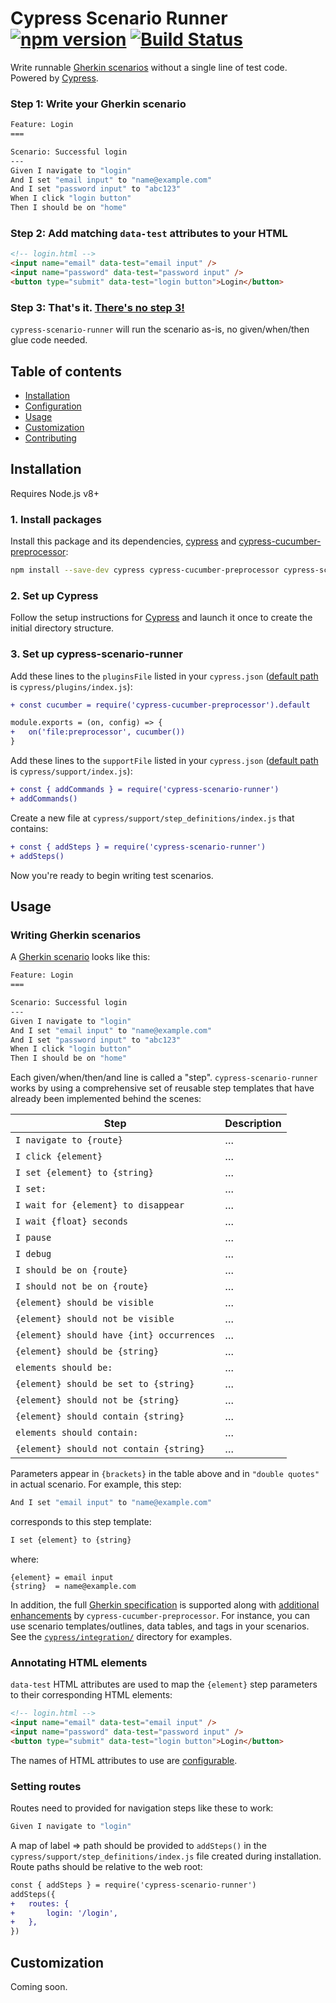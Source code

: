 # Cypress Scenario Runner [![npm version](https://badge.fury.io/js/cypress-scenario-runner.svg)](https://badge.fury.io/js/cypress-scenario-runner) [![Build Status](https://travis-ci.org/mpetrovich/cypress-scenario-runner.svg?branch=master)](https://travis-ci.org/mpetrovich/cypress-scenario-runner)

Write runnable [Gherkin scenarios](https://docs.cucumber.io/gherkin/reference/) without a single line of test code. Powered by [Cypress](https://www.cypress.io).

### Step 1: Write your Gherkin scenario

```sh
Feature: Login
===

Scenario: Successful login
---
Given I navigate to "login"
And I set "email input" to "name@example.com"
And I set "password input" to "abc123"
When I click "login button"
Then I should be on "home"
```

### Step 2: Add matching `data-test` attributes to your HTML

```html
<!-- login.html -->
<input name="email" data-test="email input" />
<input name="password" data-test="password input" />
<button type="submit" data-test="login button">Login</button>
```

### Step 3: That's it. [There's no step 3!](https://www.youtube.com/watch?v=6uXJlX50Lj8)

`cypress-scenario-runner` will run the scenario as-is, no given/when/then glue code needed.

## Table of contents

- [Installation](#installation)
- [Configuration](#configuration)
- [Usage](#usage)
- [Customization](#customization)
- [Contributing](#CONTRIBUTING.md)

## Installation

Requires Node.js v8+

### 1. Install packages

Install this package and its dependencies, [cypress](https://github.com/cypress-io/cypress/) and [cypress-cucumber-preprocessor](https://github.com/TheBrainFamily/cypress-cucumber-preprocessor):

```sh
npm install --save-dev cypress cypress-cucumber-preprocessor cypress-scenario-runner
```

### 2. Set up Cypress

Follow the setup instructions for [Cypress](https://github.com/cypress-io/cypress/) and launch it once to create the initial directory structure.

### 3. Set up cypress-scenario-runner

Add these lines to the `pluginsFile` listed in your `cypress.json` ([default path](https://docs.cypress.io/guides/references/configuration.html#Folders-Files) is `cypress/plugins/index.js`):

```diff
+ const cucumber = require('cypress-cucumber-preprocessor').default

module.exports = (on, config) => {
+	on('file:preprocessor', cucumber())
}
```

Add these lines to the `supportFile` listed in your `cypress.json` ([default path](https://docs.cypress.io/guides/references/configuration.html#Folders-Files) is `cypress/support/index.js`):

```diff
+ const { addCommands } = require('cypress-scenario-runner')
+ addCommands()
```

Create a new file at `cypress/support/step_definitions/index.js` that contains:

```diff
+ const { addSteps } = require('cypress-scenario-runner')
+ addSteps()
```

Now you're ready to begin writing test scenarios.

## Usage

### Writing Gherkin scenarios

A [Gherkin scenario](https://cucumber.io/docs/gherkin/reference/) looks like this:

```sh
Feature: Login
===

Scenario: Successful login
---
Given I navigate to "login"
And I set "email input" to "name@example.com"
And I set "password input" to "abc123"
When I click "login button"
Then I should be on "home"
```

Each given/when/then/and line is called a "step". `cypress-scenario-runner` works by using a comprehensive set of reusable step templates that have already been implemented behind the scenes:

| Step                                      | Description |
| ----------------------------------------- | ----------- |
| `I navigate to {route}`                   | …           |
| `I click {element}`                       | …           |
| `I set {element} to {string}`             | …           |
| `I set:`                                  | …           |
| `I wait for {element} to disappear`       | …           |
| `I wait {float} seconds`                  | …           |
| `I pause`                                 | …           |
| `I debug`                                 | …           |
| `I should be on {route}`                  | …           |
| `I should not be on {route}`              | …           |
| `{element} should be visible`             | …           |
| `{element} should not be visible`         | …           |
| `{element} should have {int} occurrences` | …           |
| `{element} should be {string}`            | …           |
| `elements should be:`                     | …           |
| `{element} should be set to {string}`     | …           |
| `{element} should not be {string}`        | …           |
| `{element} should contain {string}`       | …           |
| `elements should contain:`                | …           |
| `{element} should not contain {string}`   | …           |

Parameters appear in `{brackets}` in the table above and in `"double quotes"` in actual scenario. For example, this step:

```sh
And I set "email input" to "name@example.com"
```

corresponds to this step template:

```sh
I set {element} to {string}
```

where:

```
{element} = email input
{string}  = name@example.com
```

In addition, the full [Gherkin specification](https://cucumber.io/docs/gherkin/reference/) is supported along with [additional enhancements](https://github.com/TheBrainFamily/cypress-cucumber-preprocessor#background-section) by `cypress-cucumber-preprocessor`. For instance, you can use scenario templates/outlines, data tables, and tags in your scenarios. See the [`cypress/integration/`](cypress/integration/) directory for examples.

### Annotating HTML elements

`data-test` HTML attributes are used to map the `{element}` step parameters to their corresponding HTML elements:

```html
<!-- login.html -->
<input name="email" data-test="email input" />
<input name="password" data-test="password input" />
<button type="submit" data-test="login button">Login</button>
```

The names of HTML attributes to use are [configurable](#customization).

### Setting routes

Routes need to provided for navigation steps like these to work:

```sh
Given I navigate to "login"
```

A map of label => path should be provided to `addSteps()` in the `cypress/support/step_definitions/index.js` file created during installation. Route paths should be relative to the web root:

```diff
const { addSteps } = require('cypress-scenario-runner')
addSteps({
+	routes: {
+		login: '/login',
+	},
})

```

## Customization

Coming soon.
